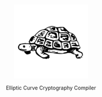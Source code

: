 <p align="center">
  <img src="logo.svg" width="40%" border="0" alt="ec3" />
</p>

<p align="center">Elliptic Curve Cryptography Compiler</p>
